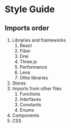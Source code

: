 # Style Guide

## Imports order

1. Libraries and frameworks
   1. React
   1. Fiber
   1. Drei
   1. Three.js
   1. Performance
   1. Leva
   1. Othe libraries
1. Stores
1. Imports from other files
   1. Functions
   1. Interfaces
   1. Constants
   1. Enums
1. Components
1. CSS
